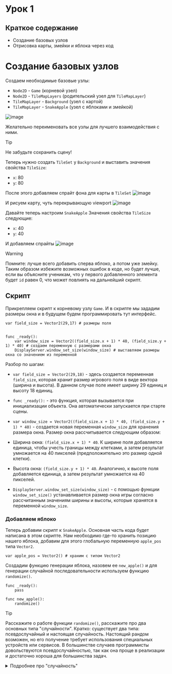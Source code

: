# Урок 1 

## Краткое содержание 
- Создание базовых узлов
- Отрисовка карты, змейки и яблока через код


# Создание базовых узлов

Создаем необходимые базовые узлы:
- `Node2D` - `Game` (корневой узел)
- `Node2D` - `TileMapLayers` (родительский узел для `TileMapLayer`)
- `TileMapLayer` - `Background` (узел с картой)
- `TileMapLayer` - `SnakeApple` (узел с яблоками и змейкой) 

![image](https://github.com/user-attachments/assets/0d55655c-cd0e-432c-b300-57fc6625019e)

Желательно переименовать все узлы для лучшего взаимодействия с ними.

>[!Tip]
>Не забудьте сохранить сцену!

Теперь нужно создать `TileSet` у `Background` и выставить значения свойства `TileSize`:
- `x`: 80
- `y`: 80

После этого добавляем спрайт фона для карты в `TileSet`
![image](https://github.com/user-attachments/assets/e7eb82b1-936a-408d-be8b-daaa236ecaad)

И рисуем карту, чуть перекрывающую viewport
![image](https://github.com/user-attachments/assets/11acdc46-bc28-401f-9688-9fdbd3709569)

Давайте теперь настроим `SnakeApple`
Значения свойства `TileSize` следующие:
- `x`: 40
- `y`: 40

И добавляем спрайты
![image](https://github.com/user-attachments/assets/f50440ce-cc5c-4568-9cd2-ba6b0b3d99ad)

>[!Warning]
>Помните: лучше всего добавить сперва яблоко, а потом уже змейку. Таким образом избежите возможных ошибок в коде, но будет лучше, если вы объясните ученикам, что у первого добавленного элемента будет `id` равен 0, что может повлиять на дальнейший скрипт. 

## Скрипт

Прикрепляем скрипт к корневому узлу `Game`.
И в скрипте мы зададим размеры окна и в будущем будем программировать тут интерфейс.

```gdscript
var field_size = Vector2(29,17) # размеры поля


func _ready():
	var window_size = Vector2((field_size.x + 1) * 40, (field_size.y + 1) * 40) # создаем переменную с размерами окна
	DisplayServer.window_set_size(window_size) # выставляем размеры окна со значением из переменной
```

Разбор по шагам:
- `var field_size = Vector2(29,18)` - здесь создается переменная `field_size`, которая хранит размер игрового поля в виде вектора (ширина и высота). В данном случае поле имеет ширину 29 единиц и высоту 18 единиц.
- `func _ready():` - это функция, которая вызывается при инициализации объекта. Она автоматически запускается при старте сцены.
- `var window_size = Vector2((field_size.x + 1) * 40, (field_size.y + 1) * 40)` - создается новая переменная `window_size` для хранения размера окна. Размер окна рассчитывается следующим образом:
- Ширина окна: `(field_size.x + 1) * 40`. К ширине поля добавляется единица, чтобы учесть границы между клетками, а затем результат умножается на 40 пикселей (предположительно это размер одной клетки).
- Высота окна: `(field_size.y + 1) * 40`. Аналогично, к высоте поля добавляется единица, а затем результат умножается на 40 пикселей.

- `DisplayServer.window_set_size(window_size)` - с помощью функции `window_set_size()` устанавливается размер окна игры согласно рассчитанным значениям ширины и высоты, которые хранятся в переменной `window_size`.

### Добавляем яблоко
Теперь добавим скрипт к `SnakeApple`. Основная часть кода будет написана в этом скрипте.
Нам необходимо где-то хранить позицию нашего яблока, добавим для этого глобальную переменную `apple_pos` типа `Vector2`.

```gdscript
var apple_pos = Vector2() # храним с типом Vector2
```

Создадим функцию генерации яблока, назовем ее `new_apple()` и для генерации случайной последовательности используем функцию `randomize()`.

```gdscript
func _ready():
	pass

func new_apple():
	randomize()
```

>[!Tip]
>Расскажите о работе функции `randomize()`, расскажите про два основных типа "случайности".
>Кратко: существует два типа: псевдослучайный и настоящая случайность. Настоящий рандом возможен, но его получение требует использования специальных устройств или сервисов. В большинстве случаев программисты довольствуются псевдослучайностью, так как она проще в реализации и достаточно хороша для большинства задач.

<details>
<summary>Подробнее про "случайность"</summary>
	
- `Псевдослучайные числа`- большинство языков программирования предоставляют генераторы псевдослучайных чисел. Эти числа генерируются алгоритмами, которые создают последовательность чисел, кажущихся случайными, но на самом деле они детерминированы. То есть если вы запустите программу дважды с одним и тем же начальным состоянием генератора (например, с одинаковым `seed'ом`), то получите одну и ту же последовательность чисел.

```python
import random

random.seed(42)  # Устанавливаем фиксированное семя для воспроизводимости
print(random.randint(0, 100))  # Генерируем целое число от 0 до 100
```

`Настоящие случайные числа`- настоящая случайность может быть получена только из внешних источников, таких как физические процессы, например, радиоактивный распад, шумовой сигнал или даже движение мыши пользователя. Такие источники обеспечивают непредсказуемую последовательность чисел, которую невозможно воспроизвести.

Для получения настоящих случайных чисел используются специальные аппаратные устройства или внешние сервисы, такие как:

- Аппаратные генераторы случайных чисел (HWRNG), встроенные в некоторые процессоры или отдельные устройства.
- Онлайн-сервисы, предоставляющие настоящие случайные данные, такие как Random.org.
</details>
